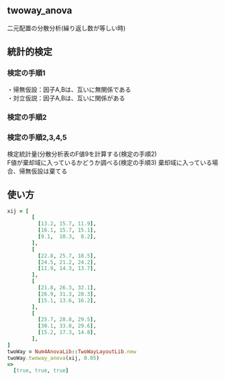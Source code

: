 twoway_anova
------------
二元配置の分散分析(繰り返し数が等しい時)

## 統計的検定
### 検定の手順1

・帰無仮設：因子A,Bは、互いに無関係である  
・対立仮説：因子A,Bは、互いに関係がある  

### 検定の手順2

### 検定の手順2,3,4,5

検定統計量(分散分析表のF値9を計算する(検定の手順2)  
F値が棄却域に入っているかどうか調べる(検定の手順3)
棄却域に入っている場合、帰無仮設は棄てる

## 使い方

```ruby
xij = [
        [
          [13.2, 15.7, 11.9],
          [16.1, 15.7, 15.1],
          [9.1,  10.3,  8.2],
        ],
        [
          [22.8, 25.7, 18.5],
          [24.5, 21.2, 24.2],
          [11.9, 14.3, 13.7],
        ],
        [
          [21.8, 26.3, 32.1],
          [26.9, 31.3, 28.3],
          [15.1, 13.6, 16.2],
        ],
        [
          [25.7, 28.8, 29.5],
          [30.1, 33.8, 29.6],
          [15.2, 17.3, 14.8],
        ],
]
twoWay = Num4AnovaLib::TwoWayLayoutLib.new 
twoWay.twoway_anova(xij, 0.05)
=>
  [true, true, true]
```

